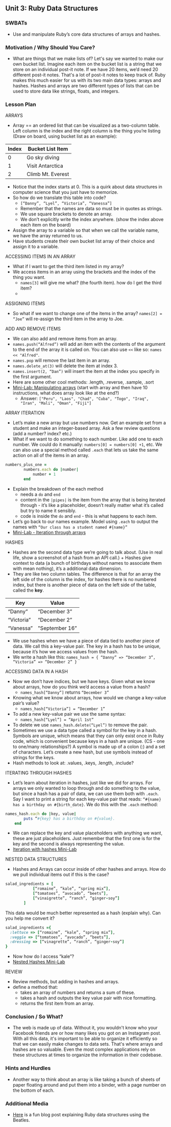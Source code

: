 ## Unit 3: Ruby Data Structures

### SWBATs
+ Use and manipulate Ruby’s core data structures of arrays and hashes.

### Motivation / Why Should You Care?
+ What are things that we make lists of? Let's say we wanted to make our own bucket list. Imagine each item on the bucket list is a string that we store on an individual post-it note. If we have 20 items, we’d need 20 different post-it notes. That's a lot of post-it notes to keep track of. Ruby makes this much easier for us with its two main data types: arrays and hashes. Hashes and arrays are two different types of lists that can be used to store data like strings, floats, and integers.

### Lesson Plan
ARRAYS
+ Array == an ordered list that can be visualized as a two-column table. Left column is the index and the right column is the thing you’re listing (Draw on board, using bucket list as an example):

| Index | Bucket List Item |
| --- | --- |
| 0 | Go sky diving | 
| 1 | Visit Antarctica |
| 2 | Climb Mt. Everest |

+ Notice that the index starts at 0. This is a quirk about data structures in computer science that you just have to memorize.
+ So how do we translate this table into code?
  + `[“Danny”, “Lyel”, “Victoria”, “Vanessa”]`
  + Remember that the names are data so must be in quotes as strings.
  + We use square brackets to denote an array.
  + We don’t explicitly write the index anywhere. (show the index above each item on the board)
+ Assign the array to a variable so that when we call the variable name, we have the array returned to us.
+ Have students create their own bucket list array of their choice and assign it to a variable.

ACCESSING ITEMS IN AN ARRAY
+ What if I want to get the third item listed in my array?
+ We access items in an array using the brackets and the index of the thing you want.
  + `names[3]` will give me what? (the fourth item). how do I get the third item?
  + 
ASSIGNING ITEMS
+ So what if we want to change one of the items in the array?
`names[2] = “Joe”` will re-assign the third item in the array to Joe.

ADD AND REMOVE ITEMS
+ We can also add and remove items from an array.
+ `names.push(“Alfred”)` will add an item with the contents of the argument to the end of the array it is called on. You can also use `<<` like so: `names << "Alfred"`.
+ `names.pop` will remove the last item in an array.
+ `names.delete_at(3)` will delete the item at index 3.
+ `names.insert(2, “Dan”)` will insert the item at the index you specify in the first argument.
+ Here are some other cool methods: .length, .reverse, .sample, .sort
+ [Mini-Lab: Manipulating arrays](https://github.com/flatiron-school-curriculum/hs-manipulating-arrays-mini-lab) (start with array and then have 10 instructions, what does array look like at the end?)
  + Answer: `["Peru", "Laos", "Chad", "Cuba", "Togo", "Iraq", "Iran", "Mali", "Oman", "Fiji"]`

ARRAY ITERATION
+ Let’s make a new array but use numbers now. Get an example set from a student and make an integer-based array. Ask a few review questions (add a number? index? etc.)
+ What if we want to do something to each number. Like add one to each number. We could do it manually: `numbers[0] = numbers[0] +1`, etc. We can also use a special method called `.each` that lets us take the same action on all of the items in an array.
```ruby
numbers_plus_one = 
		numbers.each do |number|
			number + 1
		end
```			            
+ Explain the breakdown of the each method
  + needs a `do` and `end`
  + content in the `|pipes|` is the item from the array that is being iterated through - it’s like a placeholder, doesn’t really matter what it’s called but try to name it sensibly.
  + code is inside the `do` and `end` - this is what happens to each item.
+ Let’s go back to our names example. Model using `.each` to output the names with `“Our class has a student named #{name}”`
+ [Mini-Lab - Iteration through arrays](https://github.com/flatiron-school-curriculum/hs-array-iteration-mini-lab)

HASHES
+ Hashes are the second data type we’re going to talk about. (Use in real life, show a screenshot of a hash from an API call.) + Hashes give context to data (a bunch of birthdays without names to associate them with mean nothing), it’s a additional data dimension. 
+ They are like two column tables. The difference is that for an array the left side of the column is the index, for hashes there is no numbered index, but there is another piece of data on the left side of the table, called the **key**.

| Key | Value |
| --- | --- |
| “Danny” | “December 3” | 
| “Victoria” | “December 2” |
| “Vanessa” | "September 16” |

+ We use hashes when we have a piece of data tied to another piece of data. We call this a key-value pair. The key in a hash has to be unique, because it’s how we access values from the hash. 
+ We write a hash like this: `names_hash = { “Danny” => “December 3”, “Victoria” => “December 2” }`

ACCESSING DATA IN A HASH
+ Now we don’t have indices, but we have keys. Given what we know about arrays, how do you think we’d access a value from a hash?
  + `names_hash[“Danny”]` returns `“December 3”`
+ Knowing what we know about arrays, how would we change a key-value pair’s value?
  + `names_hash[“Victoria”] = “December 1”`
+ To add a new key-value pair we use the same syntax:
  + `names_hash[“Lyel”] = “April 1st”`
+ To delete we use `names_hash.delete(“Lyel”)` to remove the pair.
+ Sometimes we use a data type called a symbol for the key in a hash. Symbols are unique, which means that they can only exist once in Ruby code, which is convenient because keys in a hash are unique. (CS - one to one/many relationships?) A symbol is made up of a colon (:) and a set of characters. Let’s create a new hash, but use symbols instead of strings for the keys.
+ Hash methods to look at: .values, .keys, .length, .include?

ITERATING THROUGH HASHES
+ Let’s learn about iteration in hashes, just like we did for arrays. For arrays we only wanted to loop through and do something to the value, but since a hash has a pair of data, we can use them both with `.each`. Say I want to print a string for each key-value pair that reads: `“#{name} has a birthday on #{birth_date}`. We do this with the `.each` method:
```ruby
names_hash.each do |key, value|
		puts “#{key} has a birthday on #{value}.
	end
```
+ We can replace the key and value placeholders with anything we want, these are just placeholders. Just remember that the first one is for the key and the second is always representing the value.
+ [Iteration with hashes Mini-Lab](https://github.com/flatiron-school-curriculum/hs-hash-iteration-mini-lab)

NESTED DATA STRUCTURES
+ Hashes and Arrays can occur inside of other hashes and arrays. How do we pull individual items out if this is the case?
```ruby
salad_ingredients = [
			[“romaine”, “kale”, “spring mix”],
			[“tomatoes”, “avocado”, “beets”],
			[“vinaigrette”, “ranch”, “ginger-soy”]
		]
```
This data would be much better represented as a hash (explain why). Can you help me convert it?
```ruby
salad_ingredients ={ 
  :lettuce => [“romaine”, “kale”, “spring mix”],
  :veggie => [“tomatoes”, “avocado”, “beets”],
  :dressing => [“vinagrette”, “ranch”, “ginger-soy”] 
}
```
+ Now how do I access “kale”?
+ [Nested Hashes Mini-Lab](https://github.com/flatiron-school-curriculum/hs-nested-data-structures-mini-lab)

REVIEW
+ Review methods, but adding in hashes and arrays.
+ define a method that:
  + takes an array of numbers and returns a sum of these.
  + takes a hash and outputs the key value pair with nice formatting.
  + returns the first item from an array.

### Conclusion / So What?
+ The web is made up of data. Without it, you wouldn't know who your Facebook friends are or how many likes you got on an Instagram post. With all this data, it's important to be able to organize it efficiently so that we can easily make changes to data sets. That's where arrays and hashes are so valuable. Even the most complex applications rely on these structures at times to organize the information in their codebase.

### Hints and Hurdles
+ Another way to think about an array is like taking a bunch of sheets of paper floating around and put them into a binder, with a page number on the bottom of each.

### Additional Media
+ [Here](http://bethannezink.github.io/We-Can-Work-It-Out/) is a fun blog post explaining Ruby data structures using the Beatles.
